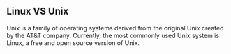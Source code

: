 ## Linux VS Unix

Unix is a family of operating systems derived from the original Unix created by the AT&T company.
Currently, the most commonly used Unix system is Linux, a free and open source version of Unix.

